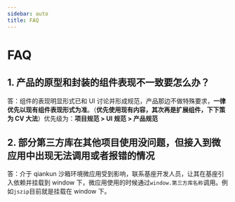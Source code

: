 ```yaml
---
sidebar: auto
title: FAQ
---
```


# FAQ

## 1. 产品的原型和封装的组件表现不一致要怎么办？

答：组件的表现明显形式已和 UI 讨论并形成规范，产品那边不做特殊要求，**一律优先以现有组件表现形式为准**。（**优先使用现有内容，其次再是扩展组件，下下策为 CV 大法**）优先级为：**项目规范 > UI 规范 > 产品规范**

## 2. 部分第三方库在其他项目使用没问题，但接入到微应用中出现无法调用或者报错的情况

答：介于 qiankun 沙箱环境微应用受到影响，联系基座开发人员，让其在基座引入依赖并挂载到 window 下，微应用使用的时候通过`window.第三方库名称`调用。例如`jszip`目前就是挂载在 window 下。
